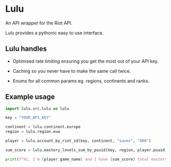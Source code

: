 # Lulu
An API wrapper for the Riot API.

Lulu provides a pythonic easy to use interface.

## Lulu handles

* Optimised rate limiting ensuring you get the most out of your API key.

* Caching so you never have to make the same call twice.

* Enums for all common params eg. regions, continents and ranks.

## Example usage

```py
import lulu.src.lulu as lulu

key = "YOUR_API_KEY"

continent = lulu.continent.europe
region = lulu.region.euw

player = lulu.account_by_riot_id(key, continent, "saves", "000")

sum_score = lulu.mastery_levels_sum_by_puuid(key, region, player.puuid)

print(f"Hi, I'm {player.game_name} and I have {sum_score} total mastery levels :)")
```
